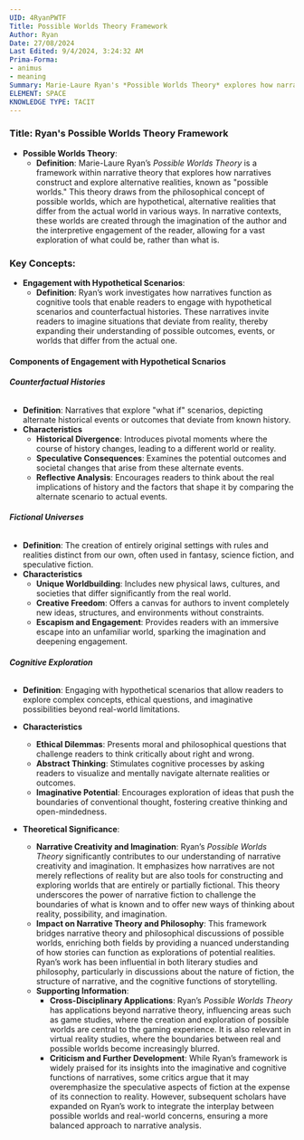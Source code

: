 ```yaml
---
UID: 4RyanPWTF
Title: Possible Worlds Theory Framework
Author: Ryan
Date: 27/08/2024
Last Edited: 9/4/2024, 3:24:32 AM
Prima-Forma:
- animus
- meaning
Summary: Marie-Laure Ryan's *Possible Worlds Theory* explores how narratives create and engage with alternative realities, allowing readers to imagine hypothetical scenarios and counterfactual histories. This framework highlights the role of narrative fiction in expanding cognitive and imaginative capacities by transcending the boundaries of the real world.
ELEMENT: SPACE
KNOWLEDGE TYPE: TACIT
---
```

### Title: **Ryan's Possible Worlds Theory Framework**

- **Possible Worlds Theory**:
  - **Definition**: Marie-Laure Ryan’s *Possible Worlds Theory* is a framework within narrative theory that explores how narratives construct and explore alternative realities, known as "possible worlds." This theory draws from the philosophical concept of possible worlds, which are hypothetical, alternative realities that differ from the actual world in various ways. In narrative contexts, these worlds are created through the imagination of the author and the interpretive engagement of the reader, allowing for a vast exploration of what could be, rather than what is.

### **Key Concepts**:
  - **Engagement with Hypothetical Scenarios**:
      - **Definition**: Ryan’s work investigates how narratives function as cognitive tools that enable readers to engage with hypothetical scenarios and counterfactual histories. These narratives invite readers to imagine situations that deviate from reality, thereby expanding their understanding of possible outcomes, events, or worlds that differ from the actual one.

#### **Components of Engagement with Hypothetical Scnarios**
###### **Counterfactual Histories**
  - **Definition**: Narratives that explore "what if" scenarios, depicting alternate historical events or outcomes that deviate from known history.
  - **Characteristics**
    - **Historical Divergence**: Introduces pivotal moments where the course of history changes, leading to a different world or reality.
    - **Speculative Consequences**: Examines the potential outcomes and societal changes that arise from these alternate events.
    - **Reflective Analysis**: Encourages readers to think about the real implications of history and the factors that shape it by comparing the alternate scenario to actual events.

###### **Fictional Universes**
  - **Definition**: The creation of entirely original settings with rules and realities distinct from our own, often used in fantasy, science fiction, and speculative fiction.
  - **Characteristics**
    - **Unique Worldbuilding**: Includes new physical laws, cultures, and societies that differ significantly from the real world.
    - **Creative Freedom**: Offers a canvas for authors to invent completely new ideas, structures, and environments without constraints.
    - **Escapism and Engagement**: Provides readers with an immersive escape into an unfamiliar world, sparking the imagination and deepening engagement.

###### **Cognitive Exploration**
  - **Definition**: Engaging with hypothetical scenarios that allow readers to explore complex concepts, ethical questions, and imaginative possibilities beyond real-world limitations.
  - **Characteristics**
    - **Ethical Dilemmas**: Presents moral and philosophical questions that challenge readers to think critically about right and wrong.
    - **Abstract Thinking**: Stimulates cognitive processes by asking readers to visualize and mentally navigate alternate realities or outcomes.
    - **Imaginative Potential**: Encourages exploration of ideas that push the boundaries of conventional thought, fostering creative thinking and open-mindedness.


  - **Theoretical Significance**:
    - **Narrative Creativity and Imagination**: Ryan’s *Possible Worlds Theory* significantly contributes to our understanding of narrative creativity and imagination. It emphasizes how narratives are not merely reflections of reality but are also tools for constructing and exploring worlds that are entirely or partially fictional. This theory underscores the power of narrative fiction to challenge the boundaries of what is known and to offer new ways of thinking about reality, possibility, and imagination.
    - **Impact on Narrative Theory and Philosophy**: This framework bridges narrative theory and philosophical discussions of possible worlds, enriching both fields by providing a nuanced understanding of how stories can function as explorations of potential realities. Ryan’s work has been influential in both literary studies and philosophy, particularly in discussions about the nature of fiction, the structure of narrative, and the cognitive functions of storytelling.
    - **Supporting Information**:
      - **Cross-Disciplinary Applications**: Ryan’s *Possible Worlds Theory* has applications beyond narrative theory, influencing areas such as game studies, where the creation and exploration of possible worlds are central to the gaming experience. It is also relevant in virtual reality studies, where the boundaries between real and possible worlds become increasingly blurred.
      - **Criticism and Further Development**: While Ryan’s framework is widely praised for its insights into the imaginative and cognitive functions of narratives, some critics argue that it may overemphasize the speculative aspects of fiction at the expense of its connection to reality. However, subsequent scholars have expanded on Ryan’s work to integrate the interplay between possible worlds and real-world concerns, ensuring a more balanced approach to narrative analysis.